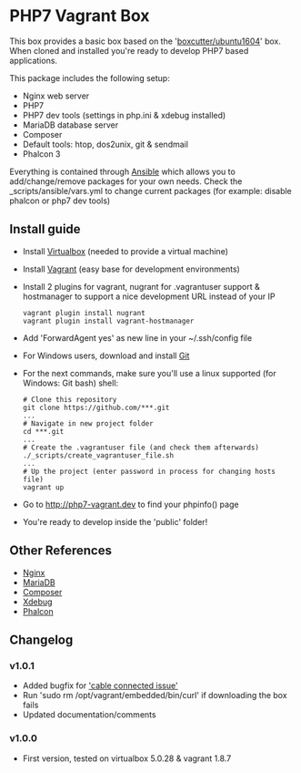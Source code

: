 # PHP7 Vagrant Box
This box provides a basic box based on the '[boxcutter/ubuntu1604](https://atlas.hashicorp.com/box-cutter/boxes/ubuntu1604)' box.
When cloned and installed you're ready to develop PHP7 based applications.

This package includes the following setup:

* Nginx web server
* PHP7
* PHP7 dev tools (settings in php.ini & xdebug installed)
* MariaDB database server
* Composer
* Default tools: htop, dos2unix, git & sendmail
* Phalcon 3

Everything is contained through [Ansible](https://www.ansible.com/) which allows you to add/change/remove packages for your own needs.
Check the _scripts/ansible/vars.yml to change current packages (for example: disable phalcon or php7 dev tools)

## Install guide
* Install [Virtualbox](https://www.virtualbox.org/wiki/Downloads) (needed to provide a virtual machine)
* Install [Vagrant](https://www.vagrantup.com/) (easy base for development environments)
* Install 2 plugins for vagrant, nugrant for .vagrantuser support & hostmanager to support a nice development URL instead of your IP

    ```
    vagrant plugin install nugrant
    vagrant plugin install vagrant-hostmanager
    ```

* Add 'ForwardAgent yes' as new line in your ~/.ssh/config file
* For Windows users, download and install [Git](https://git-scm.com/download/win)
* For the next commands, make sure you'll use a linux supported (for Windows: Git bash) shell:

    ```
    # Clone this repository
    git clone https://github.com/***.git
    ...
    # Navigate in new project folder
    cd ***.git
    ...
    # Create the .vagrantuser file (and check them afterwards)
    ./_scripts/create_vagrantuser_file.sh
    ...
    # Up the project (enter password in process for changing hosts file)
    vagrant up
    ```

* Go to http://php7-vagrant.dev to find your phpinfo() page
* You're ready to develop inside the 'public' folder!

## Other References
* [Nginx](https://www.nginx.com/resources/wiki/)
* [MariaDB](https://mariadb.org/)
* [Composer](https://getcomposer.org/)
* [Xdebug](https://xdebug.org/)
* [Phalcon](https://phalconphp.com/en/)

## Changelog
### v1.0.1
* Added bugfix for ['cable connected issue'](https://lists.debian.org/debian-cloud/2016/09/msg00051.html)
* Run 'sudo rm /opt/vagrant/embedded/bin/curl' if downloading the box fails
* Updated documentation/comments

### v1.0.0
* First version, tested on virtualbox 5.0.28 & vagrant 1.8.7
